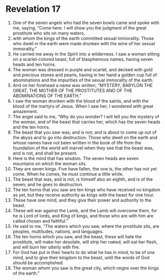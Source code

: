 ﻿
# Revelation 17
1. One of the seven angels who had the seven bowls came and spoke with me, saying, “Come here. I will show you the judgment of the great prostitute who sits on many waters, 
2. with whom the kings of the earth committed sexual immorality. Those who dwell in the earth were made drunken with the wine of her sexual immorality.” 
3. He carried me away in the Spirit into a wilderness. I saw a woman sitting on a scarlet-colored beast, full of blasphemous names, having seven heads and ten horns. 
4. The woman was dressed in purple and scarlet, and decked with gold and precious stones and pearls, having in her hand a golden cup full of abominations and the impurities of the sexual immorality of the earth. 
5. And on her forehead a name was written, “MYSTERY, BABYLON THE GREAT, THE MOTHER OF THE PROSTITUTES AND OF THE ABOMINATIONS OF THE EARTH.” 
6. I saw the woman drunken with the blood of the saints, and with the blood of the martyrs of Jesus. When I saw her, I wondered with great amazement. 
7. The angel said to me, “Why do you wonder? I will tell you the mystery of the woman, and of the beast that carries her, which has the seven heads and the ten horns. 
8. The beast that you saw was, and is not; and is about to come up out of the abyss and to go into destruction. Those who dwell on the earth and whose names have not been written in the book of life from the foundation of the world will marvel when they see that the beast was, and is not, and shall be present. 
9. Here is the mind that has wisdom. The seven heads are seven mountains on which the woman sits. 
10. They are seven kings. Five have fallen, the one is, the other has not yet come. When he comes, he must continue a little while. 
11. The beast that was, and is not, is himself also an eighth, and is of the seven; and he goes to destruction. 
12. The ten horns that you saw are ten kings who have received no kingdom as yet, but they receive authority as kings with the beast for one hour. 
13. These have one mind, and they give their power and authority to the beast. 
14. These will war against the Lamb, and the Lamb will overcome them, for he is Lord of lords, and King of kings, and those who are with him are called chosen and faithful.” 
15. He said to me, “The waters which you saw, where the prostitute sits, are peoples, multitudes, nations, and languages. 
16. The ten horns which you saw, and the beast, these will hate the prostitute, will make her desolate, will strip her naked, will eat her flesh, and will burn her utterly with fire. 
17. For God has put in their hearts to do what he has in mind, to be of one mind, and to give their kingdom to the beast, until the words of God should be accomplished. 
18. The woman whom you saw is the great city, which reigns over the kings of the earth.” 

